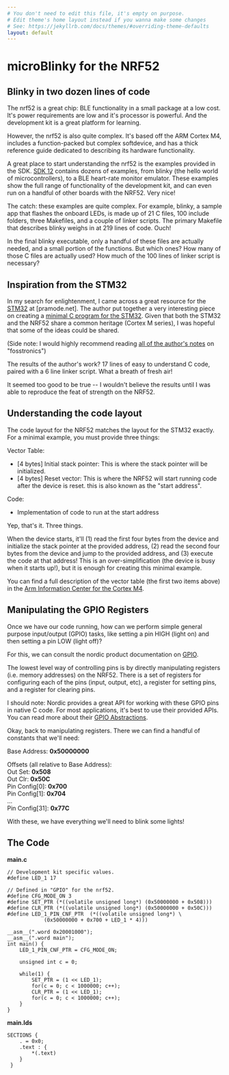 ```yaml
---
# You don't need to edit this file, it's empty on purpose.
# Edit theme's home layout instead if you wanna make some changes
# See: https://jekyllrb.com/docs/themes/#overriding-theme-defaults
layout: default
---
```


# microBlinky for the NRF52
## Blinky in two dozen lines of code

The nrf52 is a great chip: BLE functionality in a small package at a low cost. It's power requirements are low and it's processor is powerful. And the development kit is a great platform for learning.

However, the nrf52 is also quite complex. It's based off the ARM Cortex M4, includes a function-packed but complex softdevice, and has a thick reference guide dedicated to describing its hardware functionality.

A great place to start understanding the nrf52 is the examples provided in the SDK. [SDK 12](http://infocenter.nordicsemi.com/index.jsp?topic=%2Fcom.nordic.infocenter.sdk%2Fdita%2Fsdk%2Fnrf5_sdk.html) contains dozens of examples, from blinky (the hello world of microcontrollers), to a BLE heart-rate monitor emulator. These examples show the full range of functionality of the development kit, and can even run on a handful of other boards with the NRF52. Very nice!

The catch: these examples are quite complex. For example, blinky, a sample app that flashes the onboard LEDs, is made up of 21 C files, 100 include folders, three Makefiles, and a couple of linker scripts. The primary Makefile that describes blinky weighs in at 219 lines of code. Ouch!

In the final blinky executable, only a handful of these files are actually needed, and a small portion of the functions. But which ones? How many of those C files are actually used? How much of the 100 lines of linker script is necessary?

## Inspiration from the STM32

In my search for enlightenment, I came across a great resource for the [STM32](https://en.wikipedia.org/wiki/STM32) at [pramode.net]. The author put together a very interesting piece on creating a [minimal C program for the STM32](http://pramode.net/fosstronics/minimal-c-program.txt). Given that both the STM32 and the NRF52 share a common heritage (Cortex M series), I was hopeful that some of the ideas could be shared.

(Side note: I would highly recommend reading [all of the author's notes](http://pramode.net/fosstronics) on "fosstronics")

The results of the author's work? 17 lines of easy to understand C code, paired with a 6 line linker script. What a breath of fresh air!

It seemed too good to be true -- I wouldn't believe the results until I was able to reproduce the feat of strength on the NRF52.

## Understanding the code layout

The code layout for the NRF52 matches the layout for the STM32 exactly. For a minimal example, you must provide three things:

Vector Table:
- [4 bytes] Initial stack pointer: This is where the stack pointer will be initialized.
- [4 bytes] Reset vector: This is where the NRF52 will start running code after the device is reset. this is also known as the "start address".

Code:
- Implementation of code to run at the start address

Yep, that's it. Three things. 

When the device starts, it'll (1) read the first four bytes from the device and initialize the stack pointer at the provided address, (2) read the second four bytes from the device and jump to the provided address, and (3) execute the code at that address! This is an over-simplification (the device is busy when it starts up!), but it is enough for creating this minimal example.

You can find a full description of the vector table (the first two items above) in the [Arm Information Center for the Cortex M4](http://infocenter.arm.com/help/index.jsp?topic=/com.arm.doc.dui0553a/BABIFJFG.html).

## Manipulating the GPIO Registers

Once we have our code running, how can we perform simple general purpose input/output (GPIO) tasks, like setting a pin HIGH (light on) and then setting a pin LOW (light off)?

For this, we can consult the nordic product documentation on [GPIO](https://infocenter.nordicsemi.com/topic/com.nordic.infocenter.nrf52832.ps.v1.1/gpio.html?cp=2_2_0_19#concept_zyt_tcb_lr).

The lowest level way of controlling pins is by directly manipulating registers (i.e. memory addresses) on the NRF52. There is a set of registers for configuring each of the pins (input, output, etc), a register for setting pins, and a register for clearing pins.

I should note: Nordic provides a great API for working with these GPIO pins in native C code. For most applications, it's best to use their provided APIs. You can read more about their [GPIO Abstractions](https://infocenter.nordicsemi.com/topic/com.nordic.infocenter.sdk5.v12.2.0/group__nrf__gpio.html?resultof=%22%6e%72%66%5f%67%70%69%6f%5f%63%66%67%5f%6f%75%74%70%75%74%22%20).


Okay, back to manipulating registers. There we can find a handful of constants that we'll need:

Base Address: **0x50000000**

Offsets (all relative to Base Address):  
Out Set: **0x508**  
Out Clr: **0x50C**  
Pin Config[0]: **0x700**  
Pin Config[1]: **0x704**  
...  
Pin Config[31]: **0x77C**  

With these, we have everything we'll need to blink some lights!

## The Code

**main.c**
```
// Development kit specific values.
#define LED_1 17

// Defined in "GPIO" for the nrf52.
#define CFG_MODE_ON 3
#define SET_PTR (*((volatile unsigned long*) (0x50000000 + 0x508)))
#define CLR_PTR (*((volatile unsigned long*) (0x50000000 + 0x50C)))
#define LED_1_PIN_CNF_PTR  (*((volatile unsigned long*) \
			(0x50000000 + 0x700 + LED_1 * 4)))
        
__asm__(".word 0x20001000");
__asm__(".word main");
int main() {
    LED_1_PIN_CNF_PTR = CFG_MODE_ON;

    unsigned int c = 0;
        
    while(1) {
        SET_PTR = (1 << LED_1);
        for(c = 0; c < 1000000; c++);
        CLR_PTR = (1 << LED_1);
        for(c = 0; c < 1000000; c++);
    }
}
```

**main.lds**
```
SECTIONS {
    . = 0x0;
    .text : {
        *(.text)
    }
 }
```


